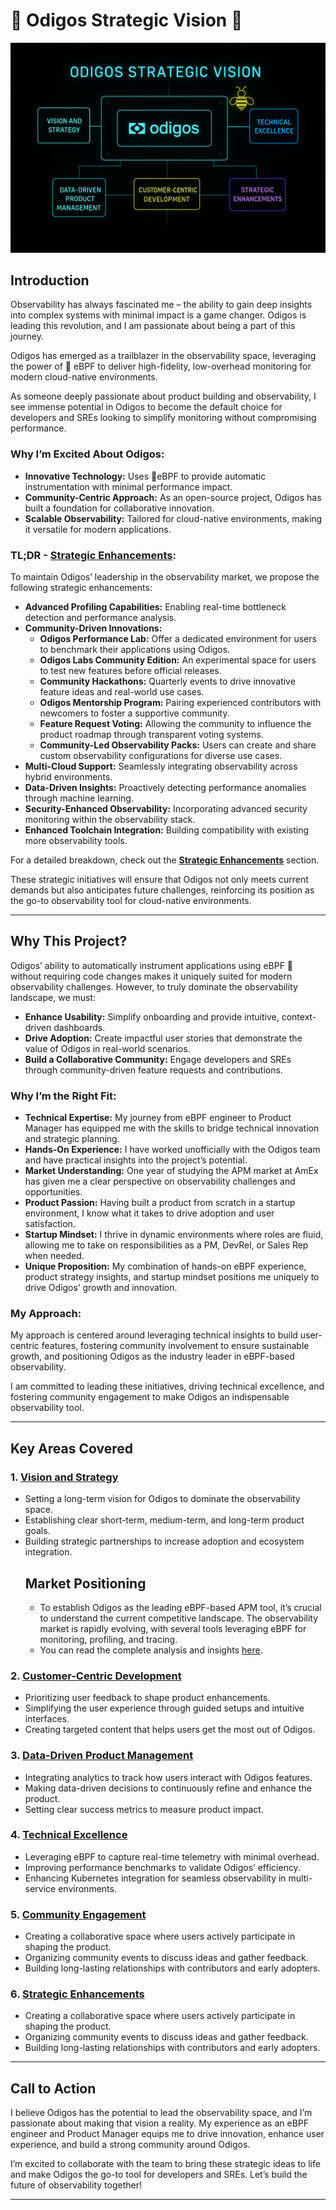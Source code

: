 # **🐝 Odigos Strategic Vision 🐝**  
![Odigos Strategic Vision](./odigos_vision.png)

## **Introduction**  
Observability has always fascinated me – the ability to gain deep insights into complex systems with minimal impact is a game changer. Odigos is leading this revolution, and I am passionate about being a part of this journey.  

Odigos has emerged as a trailblazer in the observability space, leveraging the power of 🐝 eBPF to deliver high-fidelity, low-overhead monitoring for modern cloud-native environments.  

As someone deeply passionate about product building and observability, I see immense potential in Odigos to become the default choice for developers and SREs looking to simplify monitoring without compromising performance.  

### **Why I’m Excited About Odigos:**  
- **Innovative Technology:** Uses 🐝eBPF to provide automatic instrumentation with minimal performance impact.  
- **Community-Centric Approach:** As an open-source project, Odigos has built a foundation for collaborative innovation.  
- **Scalable Observability:** Tailored for cloud-native environments, making it versatile for modern applications.

### **TL;DR - [Strategic Enhancements](./StrategicEnhancements.md):**  
To maintain Odigos’ leadership in the observability market, we propose the following strategic enhancements:  
- **Advanced Profiling Capabilities:** Enabling real-time bottleneck detection and performance analysis.   
- **Community-Driven Innovations:**  
  - **Odigos Performance Lab:** Offer a dedicated environment for users to benchmark their applications using Odigos.   
  - **Odigos Labs Community Edition:** An experimental space for users to test new features before official releases.  
  - **Community Hackathons:** Quarterly events to drive innovative feature ideas and real-world use cases.  
  - **Odigos Mentorship Program:** Pairing experienced contributors with newcomers to foster a supportive community.  
  - **Feature Request Voting:** Allowing the community to influence the product roadmap through transparent voting systems.  
  - **Community-Led Observability Packs:** Users can create and share custom observability configurations for diverse use cases. 
- **Multi-Cloud Support:** Seamlessly integrating observability across hybrid environments.  
- **Data-Driven Insights:** Proactively detecting performance anomalies through machine learning.  
- **Security-Enhanced Observability:** Incorporating advanced security monitoring within the observability stack.  
- **Enhanced Toolchain Integration:** Building compatibility with existing more observability tools.

For a detailed breakdown, check out the **[Strategic Enhancements](./StrategicEnhancements.md)** section.  

These strategic initiatives will ensure that Odigos not only meets current demands but also anticipates future challenges, reinforcing its position as the go-to observability tool for cloud-native environments.  

--- 

## **Why This Project?**  
Odigos’ ability to automatically instrument applications using eBPF 🐝 without requiring code changes makes it uniquely suited for modern observability challenges. However, to truly dominate the observability landscape, we must:  
- **Enhance Usability:** Simplify onboarding and provide intuitive, context-driven dashboards.  
- **Drive Adoption:** Create impactful user stories that demonstrate the value of Odigos in real-world scenarios.  
- **Build a Collaborative Community:** Engage developers and SREs through community-driven feature requests and contributions.  

### **Why I’m the Right Fit:**  
- **Technical Expertise:** My journey from eBPF engineer to Product Manager has equipped me with the skills to bridge technical innovation and strategic planning.  
- **Hands-On Experience:** I have worked unofficially with the Odigos team and have practical insights into the project’s potential.  
- **Market Understanding:** One year of studying the APM market at AmEx has given me a clear perspective on observability challenges and opportunities.  
- **Product Passion:** Having built a product from scratch in a startup environment, I know what it takes to drive adoption and user satisfaction.  
- **Startup Mindset:** I thrive in dynamic environments where roles are fluid, allowing me to take on responsibilities as a PM, DevRel, or Sales Rep when needed.  
- **Unique Proposition:** My combination of hands-on eBPF experience, product strategy insights, and startup mindset positions me uniquely to drive Odigos’ growth and innovation.  

### **My Approach:**  
My approach is centered around leveraging technical insights to build user-centric features, fostering community involvement to ensure sustainable growth, and positioning Odigos as the industry leader in eBPF-based observability.  

I am committed to leading these initiatives, driving technical excellence, and fostering community engagement to make Odigos an indispensable observability tool.  

---

## **Key Areas Covered**  

### **1. [Vision and Strategy](./Vision.md)**
- Setting a long-term vision for Odigos to dominate the observability space.  
- Establishing clear short-term, medium-term, and long-term product goals.  
- Building strategic partnerships to increase adoption and ecosystem integration.  
  ## Market Positioning  
    - To establish Odigos as the leading eBPF-based APM tool, it’s crucial to understand the current competitive landscape. The observability market is rapidly evolving, with several tools leveraging eBPF for monitoring, profiling, and tracing.  
    - You can read the complete analysis and insights [here](./Competitive_Analysis.md).  


### **2. [Customer-Centric Development](./CustomerCentricDevelopment.md)**  
- Prioritizing user feedback to shape product enhancements.  
- Simplifying the user experience through guided setups and intuitive interfaces.  
- Creating targeted content that helps users get the most out of Odigos.  

### **3. [Data-Driven Product Management](./Data-DrivenProductManagement.md)**  
- Integrating analytics to track how users interact with Odigos features.  
- Making data-driven decisions to continuously refine and enhance the product.  
- Setting clear success metrics to measure product impact.  

### **4. [Technical Excellence](./TechnicalExcellence.md)**  
- Leveraging eBPF to capture real-time telemetry with minimal overhead.  
- Improving performance benchmarks to validate Odigos’ efficiency.  
- Enhancing Kubernetes integration for seamless observability in multi-service environments.  

### **5. [Community Engagement](./CommunityEngagement.md)**  
- Creating a collaborative space where users actively participate in shaping the product.  
- Organizing community events to discuss ideas and gather feedback.  
- Building long-lasting relationships with contributors and early adopters.  

### **6. [Strategic Enhancements](./StrategicEnhancements.md)**  
- Creating a collaborative space where users actively participate in shaping the product.  
- Organizing community events to discuss ideas and gather feedback.  
- Building long-lasting relationships with contributors and early adopters.  


---

## **Call to Action** 
 
I believe Odigos has the potential to lead the observability space, and I’m passionate about making that vision a reality. My experience as an eBPF engineer and Product Manager equips me to drive innovation, enhance user experience, and build a strong community around Odigos.

I’m excited to collaborate with the team to bring these strategic ideas to life and make Odigos the go-to tool for developers and SREs. Let’s build the future of observability together!

---
